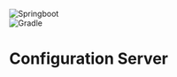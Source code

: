 ![Springboot](https://shields.io/badge/v3.4.0-6DB33F?logo=springboot&label=Spring%20Boot)  
![Gradle](https://img.shields.io/badge/v8.11.1-02303A?logo=gradle&label=Gradle)  

# Configuration Server